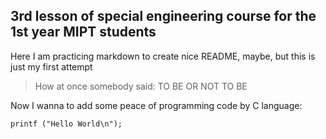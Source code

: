 ## 3rd lesson of special engineering course for the 1st year MIPT students ##

Here I am practicing markdown to create nice README, maybe, but this is just my first attempt

> How at once somebody said: TO BE OR NOT TO BE

Now I wanna to add some peace of programming code by C language:

    printf ("Hello World\n");

